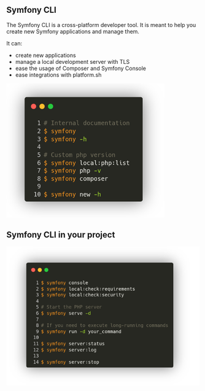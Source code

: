 ## Symfony CLI

The Symfony CLI is a cross-platform developer tool. It is meant to help you create new Symfony applications and manage them.

It can:
- create new applications
- manage a local development server with TLS
- ease the usage of Composer and Symfony Console
- ease integrations with platform.sh

![1.2.1](../assets/01-Introduction/2-Environement/1.2.1.png)

## Symfony CLI in your project

![1.2.2](../assets/01-Introduction/2-Environement/1.2.2.png)